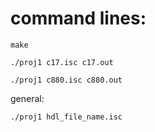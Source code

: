 # command lines:
```
make
```
```
./proj1 c17.isc c17.out  
```
```
./proj1 c880.isc c880.out  
```
general:  
```
./proj1 hdl_file_name.isc
```
